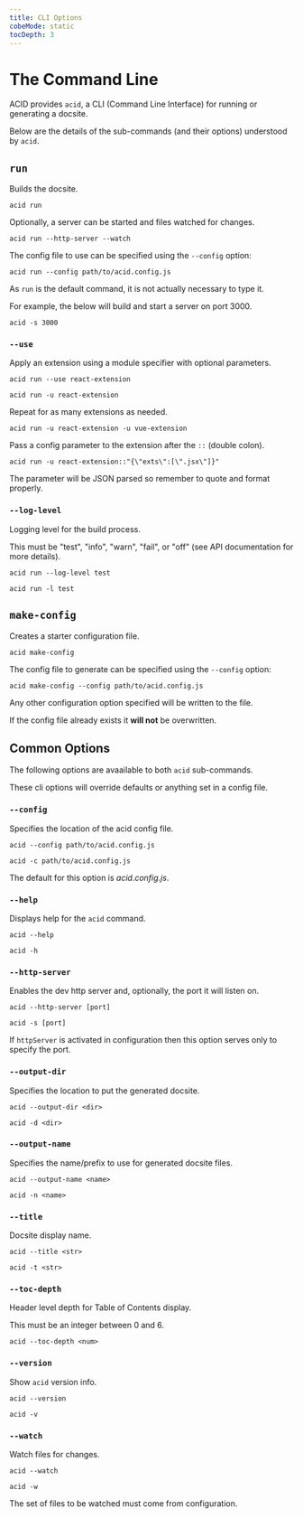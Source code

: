 ```yaml
---
title: CLI Options
cobeMode: static
tocDepth: 3
---
```



# The Command Line

ACID provides `acid`, a CLI (Command Line Interface) for running or generating a docsite.

Below are the details of the sub-commands (and their options) understood by `acid`.


## `run`

Builds the docsite.

```shell
acid run
```

Optionally, a server can be started and files watched for changes.

```shell
acid run --http-server --watch
```

The config file to use can be specified using the `--config` option:

```shell
acid run --config path/to/acid.config.js
```

As `run` is the default command, it is not actually necessary to type it.

For example, the below will build and start a server on port 3000.

```shell
acid -s 3000
```


### `--use`

Apply an extension using a module specifier with optional parameters.

```shell
acid run --use react-extension
```
```shell
acid run -u react-extension
```

Repeat for as many extensions as needed.

```shell
acid run -u react-extension -u vue-extension
```

Pass a config parameter to the extension after the `::` (double colon).

```shell
acid run -u react-extension::"{\"exts\":[\".jsx\"]}"
```

The parameter will be JSON parsed so remember to quote and format properly.


### `--log-level`

Logging level for the build process.

This must be "test", "info", "warn", "fail", or "off" (see API documentation for more details).

```shell
acid run --log-level test
```
```shell
acid run -l test
```


## `make-config`

Creates a starter configuration file.

```shell
acid make-config
```

The config file to generate can be specified using the `--config` option:

```shell
acid make-config --config path/to/acid.config.js
```

Any other configuration option specified will be written to the file.

If the config file already exists it **will not** be overwritten.


## Common Options

The following options are avaailable to both `acid` sub-commands.

These cli options will override defaults or anything set in a config file.


### `--config`

Specifies the location of the acid config file.

```shell
acid --config path/to/acid.config.js
```
```shell
acid -c path/to/acid.config.js
```

The default for this option is *acid.config.js*.


### `--help`

Displays help for the `acid` command.

```shell
acid --help
```
```shell
acid -h
```


### `--http-server`

Enables the dev http server and, optionally, the port it will listen on.

```shell
acid --http-server [port]
```
```shell
acid -s [port]
```

If `httpServer` is activated in configuration then this option serves only to specify the port.


### `--output-dir`

Specifies the location to put the generated docsite.

```shell
acid --output-dir <dir>
```
```shell
acid -d <dir>
```

### `--output-name`

Specifies the name/prefix to use for generated docsite files.

```shell
acid --output-name <name>
```
```shell
acid -n <name>
```

### `--title`

Docsite display name.

```shell
acid --title <str>
```
```shell
acid -t <str>
```


### `--toc-depth`

Header level depth for Table of Contents display.

This must be an integer between 0 and 6.

```shell
acid --toc-depth <num>
```


### `--version`

Show `acid` version info.

```shell
acid --version
```
```shell
acid -v
```


### `--watch`

Watch files for changes.

```shell
acid --watch
```
```shell
acid -w
```

The set of files to be watched must come from configuration.
